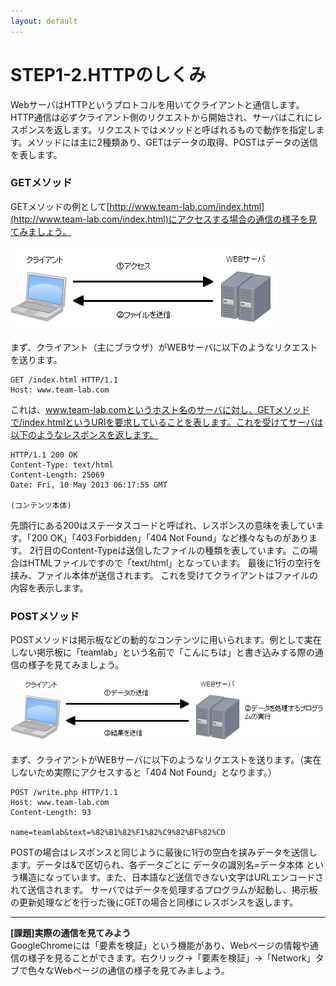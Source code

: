 ```yaml
---
layout: default
---
```

# STEP1-2.HTTPのしくみ

WebサーバはHTTPというプロトコルを用いてクライアントと通信します。HTTP通信は必ずクライアント側のリクエストから開始され、サーバはこれにレスポンスを返します。リクエストではメソッドと呼ばれるもので動作を指定します。メソッドには主に2種類あり、GETはデータの取得、POSTはデータの送信を表します。

### GETメソッド

GETメソッドの例として[http://www.team-lab.com/index.html](http://www.team-lab.com/index.html)にアクセスする場合の通信の様子を見てみましょう。

![](../images/1_2_1.png)

まず、クライアント（主にブラウザ）がWEBサーバに以下のようなリクエストを送ります。

    GET /index.html HTTP/1.1
    Host: www.team-lab.com

これは、www.team-lab.comというホスト名のサーバに対し、GETメソッドで/index.htmlというURIを要求していることを表します。これを受けてサーバは以下のようなレスポンスを返します。

    HTTP/1.1 200 OK
    Content-Type: text/html
    Content-Length: 25069
    Date: Fri, 10 May 2013 06:17:55 GMT
    
    (コンテンツ本体)

先頭行にある200はステータスコードと呼ばれ、レスポンスの意味を表しています。「200 OK」「403 Forbidden」「404 Not Found」など様々なものがあります。
2行目のContent-Typeは送信したファイルの種類を表しています。この場合はHTMLファイルですので「text/html」となっています。
最後に1行の空行を挟み、ファイル本体が送信されます。
これを受けてクライアントはファイルの内容を表示します。

### POSTメソッド

POSTメソッドは掲示板などの動的なコンテンツに用いられます。例として実在しない掲示板に「teamlab」という名前で「こんにちは」と書き込みする際の通信の様子を見てみましょう。

![](../images/1_2_2.png)

まず、クライアントがWEBサーバに以下のようなリクエストを送ります。（実在しないため実際にアクセスすると「404 Not Found」となります。）

    POST /write.php HTTP/1.1
    Host: www.team-lab.com
    Content-Length: 93
    
    name=teamlab&text=%82%B1%82%F1%82%C9%82%BF%82%CD

POSTの場合はレスポンスと同じように最後に1行の空白を挟みデータを送信します。データは&で区切られ、各データごとに データの識別名=データ本体 という構造になっています。また、日本語など送信できない文字はURLエンコードされて送信されます。
サーバではデータを処理するプログラムが起動し、掲示板の更新処理などを行った後にGETの場合と同様にレスポンスを返します。

***

**[課題]実際の通信を見てみよう**  
GoogleChromeには「要素を検証」という機能があり、Webページの情報や通信の様子を見ることができます。右クリック→「要素を検証」→「Network」タブで色々なWebページの通信の様子を見てみましょう。